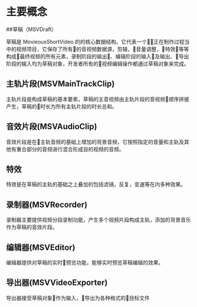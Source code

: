

# 主要概念

##草稿（MSVDraft）

草稿是 MovieousShortVideo 的的核心数据结构，它代表一个&#8;&#8;正在制作过程当中的视频项目，它保存了所有&#8;的音视频数据源，剪辑，&#8;音量调整，&#8;特效&#8;等等构成&#8;最终视频的所有元素，录制阶段的输出&#8;、编辑阶段的输入&#8;及输出、&#8;导出阶段的输入均为草稿对象，开发者所有的&#8;视频编辑操作都通过草稿对象来完成。

## 主轨片段(MSVMainTrackClip)

主轨片段是构成草稿的基本要素，草稿的主音视频由主轨片段的音视频&#8;顺序拼接产生，草稿的&#8;时长为所有主轨片段的时长总和。

## 音效片段(MSVAudioClip)

音效片段是在&#8;主轨音频的基础上增加的背景音频，它按照指定的音量和主轨及其他有重合部分的音频进行混合形成目的视频的音频。

## 特效

特效是在草稿的主轨的基础之上叠加的包括滤镜，反复，变速等在内多种效果。

## 录制器(MSVRecorder)

录制器主要提供视频分段录制功能，产生多个视频片段构成主轨，添加的背景音乐作为草稿的音效片段。

## 编辑器(MSVEditor)

编辑器提供对草稿的实时&#8;预览功能，能够实时预览草稿编辑的效果。

## 导出器(MSVVideoExporter)

导出器接受草稿对象&#8;作为输入，&#8;导出为各种格式的&#8;目标文件
